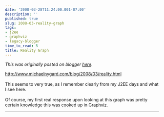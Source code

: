 ```yaml
---
date: '2008-03-28T11:24:00.001-07:00'
description: ''
published: true
slug: 2008-03-reality-graph
tags:
- j2ee
- graphviz
- legacy-blogger
time_to_read: 5
title: Reality Graph
---
```


*This was originally posted on blogger [here](https://pydanny.blogspot.com/2008/03/reality-graph.html)*.

<a href="http://www.michaelnygard.com/blog/2008/03/reality.html">http://www.michaelnygard.com/blog/2008/03/reality.html</a><br /><br />This seems to very true, as I remember clearly from my J2EE days and what I see here.<br /><br />Of course, my first real response upon looking at this graph was pretty certain knowledge this was cooked up in <a href="http://graphviz.org">Graphviz</a>.

---

